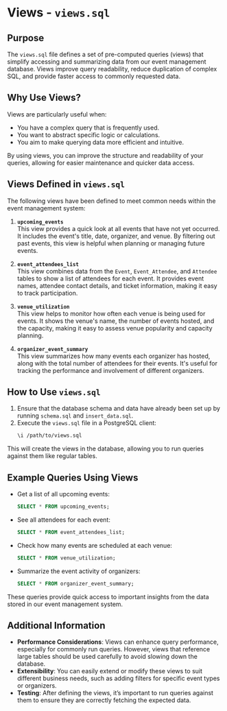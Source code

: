 # Views - `views.sql`

## Purpose
The `views.sql` file defines a set of pre-computed queries (views) that simplify accessing and summarizing data from our event management database. Views improve query readability, reduce duplication of complex SQL, and provide faster access to commonly requested data.

## Why Use Views?
Views are particularly useful when:
- You have a complex query that is frequently used.
- You want to abstract specific logic or calculations.
- You aim to make querying data more efficient and intuitive.

By using views, you can improve the structure and readability of your queries, allowing for easier maintenance and quicker data access.

## Views Defined in `views.sql`
The following views have been defined to meet common needs within the event management system:

1. **`upcoming_events`**  
   This view provides a quick look at all events that have not yet occurred. It includes the event's title, date, organizer, and venue. By filtering out past events, this view is helpful when planning or managing future events.

2. **`event_attendees_list`**  
   This view combines data from the `Event`, `Event_Attendee`, and `Attendee` tables to show a list of attendees for each event. It provides event names, attendee contact details, and ticket information, making it easy to track participation.

3. **`venue_utilization`**  
   This view helps to monitor how often each venue is being used for events. It shows the venue's name, the number of events hosted, and the capacity, making it easy to assess venue popularity and capacity planning.

4. **`organizer_event_summary`**  
   This view summarizes how many events each organizer has hosted, along with the total number of attendees for their events. It's useful for tracking the performance and involvement of different organizers.

## How to Use `views.sql`
1. Ensure that the database schema and data have already been set up by running `schema.sql` and `insert_data.sql`.
2. Execute the `views.sql` file in a PostgreSQL client:
    ```bash
    \i /path/to/views.sql
    ```

This will create the views in the database, allowing you to run queries against them like regular tables.

## Example Queries Using Views

- Get a list of all upcoming events:
    ```sql
    SELECT * FROM upcoming_events;
    ```

- See all attendees for each event:
    ```sql
    SELECT * FROM event_attendees_list;
    ```

- Check how many events are scheduled at each venue:
    ```sql
    SELECT * FROM venue_utilization;
    ```

- Summarize the event activity of organizers:
    ```sql
    SELECT * FROM organizer_event_summary;
    ```

These queries provide quick access to important insights from the data stored in our event management system.

## Additional Information
- **Performance Considerations**: Views can enhance query performance, especially for commonly run queries. However, views that reference large tables should be used carefully to avoid slowing down the database.
- **Extensibility**: You can easily extend or modify these views to suit different business needs, such as adding filters for specific event types or organizers.
- **Testing**: After defining the views, it’s important to run queries against them to ensure they are correctly fetching the expected data.

